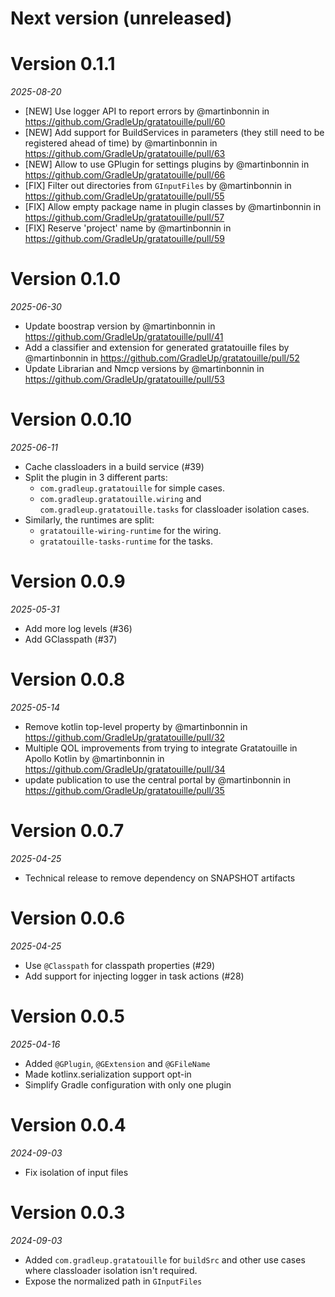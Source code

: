 # Next version (unreleased)

# Version 0.1.1
_2025-08-20_

* [NEW] Use logger API to report errors by @martinbonnin in https://github.com/GradleUp/gratatouille/pull/60
* [NEW] Add support for BuildServices in parameters (they still need to be registered ahead of time) by @martinbonnin in https://github.com/GradleUp/gratatouille/pull/63
* [NEW] Allow to use GPlugin for settings plugins by @martinbonnin in https://github.com/GradleUp/gratatouille/pull/66
* [FIX] Filter out directories from `GInputFiles` by @martinbonnin in https://github.com/GradleUp/gratatouille/pull/55
* [FIX] Allow empty package name in plugin classes by @martinbonnin in https://github.com/GradleUp/gratatouille/pull/57
* [FIX] Reserve 'project' name by @martinbonnin in https://github.com/GradleUp/gratatouille/pull/59

# Version 0.1.0
_2025-06-30_

* Update boostrap version by @martinbonnin in https://github.com/GradleUp/gratatouille/pull/41
* Add a classifier and extension for generated gratatouille files by @martinbonnin in https://github.com/GradleUp/gratatouille/pull/52
* Update Librarian and Nmcp versions by @martinbonnin in https://github.com/GradleUp/gratatouille/pull/53

# Version 0.0.10
_2025-06-11_

* Cache classloaders in a build service (#39)
* Split the plugin in 3 different parts:
  * `com.gradleup.gratatouille` for simple cases.
  * `com.gradleup.gratatouille.wiring` and `com.gradleup.gratatouille.tasks` for classloader isolation cases.
* Similarly, the runtimes are split:
  * `gratatouille-wiring-runtime` for the wiring.
  * `gratatouille-tasks-runtime` for the tasks.

# Version 0.0.9
_2025-05-31_

* Add more log levels (#36)
* Add GClasspath (#37)

# Version 0.0.8
_2025-05-14_

* Remove kotlin top-level property by @martinbonnin in https://github.com/GradleUp/gratatouille/pull/32
* Multiple QOL improvements from trying to integrate Gratatouille in Apollo Kotlin by @martinbonnin in https://github.com/GradleUp/gratatouille/pull/34
* update publication to use the central portal by @martinbonnin in https://github.com/GradleUp/gratatouille/pull/35

# Version 0.0.7
_2025-04-25_

* Technical release to remove dependency on SNAPSHOT artifacts

# Version 0.0.6
_2025-04-25_

* Use `@Classpath` for classpath properties (#29)
* Add support for injecting logger in task actions (#28)

# Version 0.0.5
_2025-04-16_

* Added `@GPlugin`, `@GExtension` and `@GFileName`
* Made kotlinx.serialization support opt-in
* Simplify Gradle configuration with only one plugin

# Version 0.0.4
_2024-09-03_

* Fix isolation of input files

# Version 0.0.3
_2024-09-03_

* Added `com.gradleup.gratatouille` for `buildSrc` and other use cases where classloader isolation isn't required.
* Expose the normalized path in `GInputFiles`
